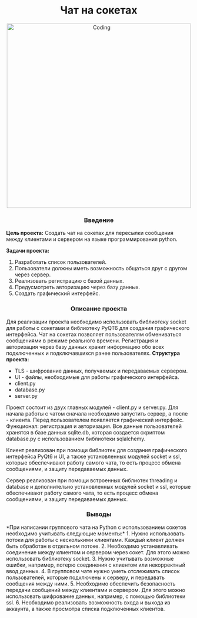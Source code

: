<h1 align="center">Чат на сокетах</h1>

<div align='center'>
<img align="center" alt="Coding" width="500" src="https://i.imgur.com/uTJjC0B.jpg">
</div>

<h3 align="center">Введение</h3>

**Цель проекта:** Создать чат на сокетах для пересылки сообщения между клиентами и сервером на языке программирования python.

**Задачи проекта:**
1. Разработать список пользователей.
2. Пользователи должны иметь возможность общаться друг с другом через сервер.
3. Реализовать регистрацию с базой данных.
4. Предусмотреть авторизацию через базу данных.
5. Создать графический интерфейс.


<h3 align="center">Описание проекта</h3>

Для реализации проекта необходимо использовать библиотеку socket для работы с сокетами и библиотеку PyQT6 для создания графического интерфейса.
Чат на сокетах позволяет пользователям обмениваться сообщениями в режиме реального времени. Регистрация и авторизация через базу данных хранит информацию обо всех подключенных и подключавшихся ранее пользователях.
**Структура проекта:**
- TLS - шифрование данных, получаемых и передаваемых сервером.
- UI - файлы, необходимые для работы графического интерфейса.
- client.py
- database.py
- server.py

Проект состоит из двух главных модулей - client.py и server.py. Для начала работы с чатом сначала необходимо запустить сервер, а после - клиента. Перед пользователем появляется графический интерфейс. Функционал: регистрация и авторизация. Все данные пользователей хранятся в базе данных sqlite.db, которая создается скриптом database.py с использованием библиотеки sqlalchemy.

Клиент реализован при помощи библиотек для создания графического интерфейса PyQt6 и UI, а также установленных модулей socket и ssl, которые обеспечивают работу самого чата, то есть процесс обмена сообщениями, и защиту передаваемых данных.

Сервер реализован при помощи встроенных библиотек threading и database и дополнительно установленных модулей socket и ssl, которые обеспечивают работу самого чата, то есть процесс обмена сообщениями, и защиту передаваемых данных.

<h3 align="center">Выводы</h3>
*При написании группового чата на Python с использованием сокетов необходимо учитывать следующие моменты:*
1. Нужно использовать потоки для работы с несколькими клиентами. Каждый клиент должен быть обработан в отдельном потоке.
2. Необходимо устанавливать соединение между клиентом и сервером через сокет. Для этого можно использовать библиотеку socket.
3. Нужно учитывать возможные ошибки, например, потерю соединения с клиентом или некорректный ввод данных.
4. В групповом чате нужно уметь отслеживать список пользователей, которые подключены к серверу, и передавать сообщения между ними.
5. Необходимо обеспечить безопасность передачи сообщений между клиентами и сервером. Для этого можно использовать шифрование данных, например, с помощью библиотеки ssl.
6. Необходимо реализовать возможность входа и выхода из аккаунта, а также просмотра списка подключенных клиентов.
